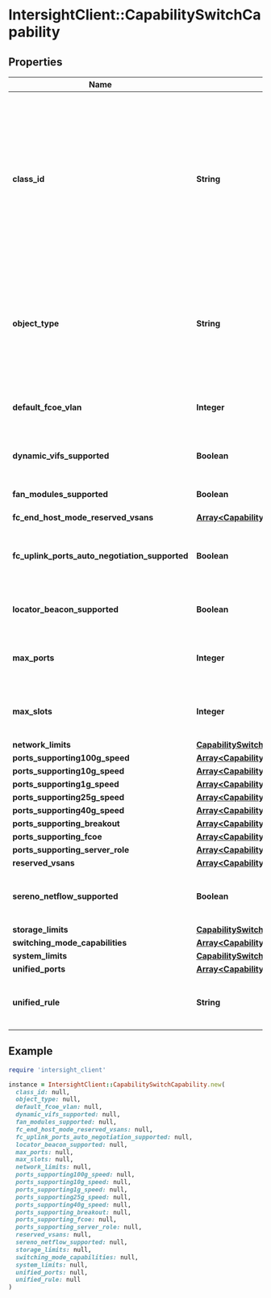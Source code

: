 # IntersightClient::CapabilitySwitchCapability

## Properties

| Name | Type | Description | Notes |
| ---- | ---- | ----------- | ----- |
| **class_id** | **String** | The fully-qualified name of the instantiated, concrete type. This property is used as a discriminator to identify the type of the payload when marshaling and unmarshaling data. | [default to &#39;capability.SwitchCapability&#39;] |
| **object_type** | **String** | The fully-qualified name of the instantiated, concrete type. The value should be the same as the &#39;ClassId&#39; property. | [default to &#39;capability.SwitchCapability&#39;] |
| **default_fcoe_vlan** | **Integer** | Default Fcoe VLAN associated with this switch. | [optional] |
| **dynamic_vifs_supported** | **Boolean** | Dynamic VIFs support on this switch. | [optional] |
| **fan_modules_supported** | **Boolean** | Fan Modules support on this switch. | [optional] |
| **fc_end_host_mode_reserved_vsans** | [**Array&lt;CapabilityPortRange&gt;**](CapabilityPortRange.md) |  | [optional] |
| **fc_uplink_ports_auto_negotiation_supported** | **Boolean** | Fc Uplink ports auto negotiation speed support on this switch. | [optional] |
| **locator_beacon_supported** | **Boolean** | Locator Beacon LED support on this switch. | [optional] |
| **max_ports** | **Integer** | Maximum allowed physical ports on this switch. | [optional] |
| **max_slots** | **Integer** | Maximum allowed physical slots on this switch. | [optional] |
| **network_limits** | [**CapabilitySwitchNetworkLimits**](CapabilitySwitchNetworkLimits.md) |  | [optional] |
| **ports_supporting100g_speed** | [**Array&lt;CapabilityPortRange&gt;**](CapabilityPortRange.md) |  | [optional] |
| **ports_supporting10g_speed** | [**Array&lt;CapabilityPortRange&gt;**](CapabilityPortRange.md) |  | [optional] |
| **ports_supporting1g_speed** | [**Array&lt;CapabilityPortRange&gt;**](CapabilityPortRange.md) |  | [optional] |
| **ports_supporting25g_speed** | [**Array&lt;CapabilityPortRange&gt;**](CapabilityPortRange.md) |  | [optional] |
| **ports_supporting40g_speed** | [**Array&lt;CapabilityPortRange&gt;**](CapabilityPortRange.md) |  | [optional] |
| **ports_supporting_breakout** | [**Array&lt;CapabilityPortRange&gt;**](CapabilityPortRange.md) |  | [optional] |
| **ports_supporting_fcoe** | [**Array&lt;CapabilityPortRange&gt;**](CapabilityPortRange.md) |  | [optional] |
| **ports_supporting_server_role** | [**Array&lt;CapabilityPortRange&gt;**](CapabilityPortRange.md) |  | [optional] |
| **reserved_vsans** | [**Array&lt;CapabilityPortRange&gt;**](CapabilityPortRange.md) |  | [optional] |
| **sereno_netflow_supported** | **Boolean** | Sereno Adaptor with Netflow support on this switch. | [optional] |
| **storage_limits** | [**CapabilitySwitchStorageLimits**](CapabilitySwitchStorageLimits.md) |  | [optional] |
| **switching_mode_capabilities** | [**Array&lt;CapabilitySwitchingModeCapability&gt;**](CapabilitySwitchingModeCapability.md) |  | [optional] |
| **system_limits** | [**CapabilitySwitchSystemLimits**](CapabilitySwitchSystemLimits.md) |  | [optional] |
| **unified_ports** | [**Array&lt;CapabilityPortRange&gt;**](CapabilityPortRange.md) |  | [optional] |
| **unified_rule** | **String** | The Slider rule for Unified ports on this switch. | [optional] |

## Example

```ruby
require 'intersight_client'

instance = IntersightClient::CapabilitySwitchCapability.new(
  class_id: null,
  object_type: null,
  default_fcoe_vlan: null,
  dynamic_vifs_supported: null,
  fan_modules_supported: null,
  fc_end_host_mode_reserved_vsans: null,
  fc_uplink_ports_auto_negotiation_supported: null,
  locator_beacon_supported: null,
  max_ports: null,
  max_slots: null,
  network_limits: null,
  ports_supporting100g_speed: null,
  ports_supporting10g_speed: null,
  ports_supporting1g_speed: null,
  ports_supporting25g_speed: null,
  ports_supporting40g_speed: null,
  ports_supporting_breakout: null,
  ports_supporting_fcoe: null,
  ports_supporting_server_role: null,
  reserved_vsans: null,
  sereno_netflow_supported: null,
  storage_limits: null,
  switching_mode_capabilities: null,
  system_limits: null,
  unified_ports: null,
  unified_rule: null
)
```

